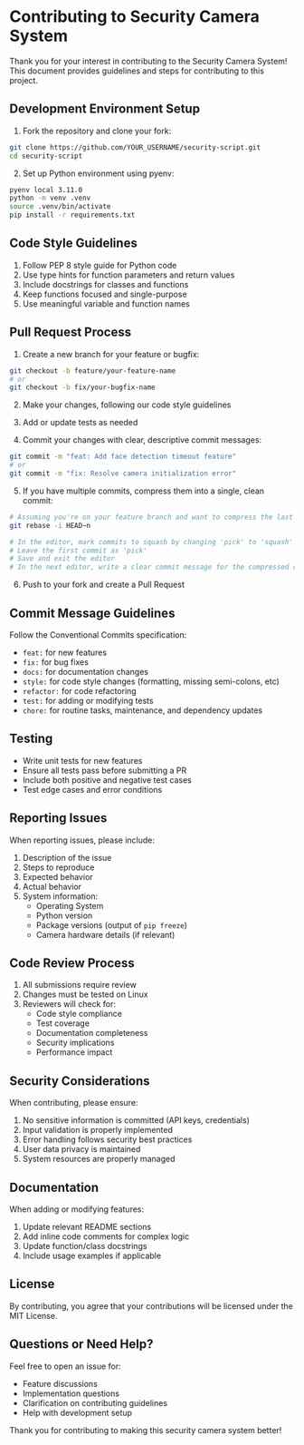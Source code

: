 # Contributing to Security Camera System

Thank you for your interest in contributing to the Security Camera System! This document provides guidelines and steps for contributing to this project.

## Development Environment Setup

1. Fork the repository and clone your fork:
```bash
git clone https://github.com/YOUR_USERNAME/security-script.git
cd security-script
```

2. Set up Python environment using pyenv:
```bash
pyenv local 3.11.0
python -m venv .venv
source .venv/bin/activate
pip install -r requirements.txt
```

## Code Style Guidelines

1. Follow PEP 8 style guide for Python code
2. Use type hints for function parameters and return values
3. Include docstrings for classes and functions
4. Keep functions focused and single-purpose
5. Use meaningful variable and function names

## Pull Request Process

1. Create a new branch for your feature or bugfix:
```bash
git checkout -b feature/your-feature-name
# or
git checkout -b fix/your-bugfix-name
```

2. Make your changes, following our code style guidelines

3. Add or update tests as needed

4. Commit your changes with clear, descriptive commit messages:
```bash
git commit -m "feat: Add face detection timeout feature"
# or
git commit -m "fix: Resolve camera initialization error"
```

5. If you have multiple commits, compress them into a single, clean commit:
```bash
# Assuming you're on your feature branch and want to compress the last n commits
git rebase -i HEAD~n

# In the editor, mark commits to squash by changing 'pick' to 'squash' or 's'
# Leave the first commit as 'pick'
# Save and exit the editor
# In the next editor, write a clear commit message for the compressed commit
```

6. Push to your fork and create a Pull Request

## Commit Message Guidelines

Follow the Conventional Commits specification:

- `feat:` for new features
- `fix:` for bug fixes
- `docs:` for documentation changes
- `style:` for code style changes (formatting, missing semi-colons, etc)
- `refactor:` for code refactoring
- `test:` for adding or modifying tests
- `chore:` for routine tasks, maintenance, and dependency updates

## Testing

- Write unit tests for new features
- Ensure all tests pass before submitting a PR
- Include both positive and negative test cases
- Test edge cases and error conditions

## Reporting Issues

When reporting issues, please include:

1. Description of the issue
2. Steps to reproduce
3. Expected behavior
4. Actual behavior
5. System information:
   - Operating System
   - Python version
   - Package versions (output of `pip freeze`)
   - Camera hardware details (if relevant)

## Code Review Process

1. All submissions require review
2. Changes must be tested on Linux
3. Reviewers will check for:
   - Code style compliance
   - Test coverage
   - Documentation completeness
   - Security implications
   - Performance impact

## Security Considerations

When contributing, please ensure:

1. No sensitive information is committed (API keys, credentials)
2. Input validation is properly implemented
3. Error handling follows security best practices
4. User data privacy is maintained
5. System resources are properly managed

## Documentation

When adding or modifying features:

1. Update relevant README sections
2. Add inline code comments for complex logic
3. Update function/class docstrings
4. Include usage examples if applicable

## License

By contributing, you agree that your contributions will be licensed under the MIT License.

## Questions or Need Help?

Feel free to open an issue for:
- Feature discussions
- Implementation questions
- Clarification on contributing guidelines
- Help with development setup

Thank you for contributing to making this security camera system better!

